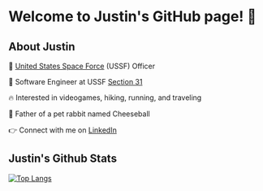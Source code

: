 # Welcome to Justin's GitHub page! 👋

## About Justin

🚀 [United States Space Force](https://www.spaceforce.com/) (USSF) Officer

💼 Software Engineer at USSF [Section 31](https://www.linkedin.com/company/section-thirty-one/mycompany/)

🔥 Interested in videogames, hiking, running, and traveling

🐰 Father of a pet rabbit named Cheeseball

👉 Connect with me on [LinkedIn](https://www.linkedin.com/in/justinwingchunglaw/)

## Justin's Github Stats

[![Top Langs](https://github-readme-stats.vercel.app/api/top-langs/?username=justinthelaw&langs_count=8&layout=compact&theme=onedark&exclude_repo=annDigIC)](https://github.com/anuraghazra/github-readme-stats)

<!--
**justinthelaw/justinthelaw** is a ✨ _special_ ✨ repository because its `README.md` (this file) appears on your GitHub profile.
-->
